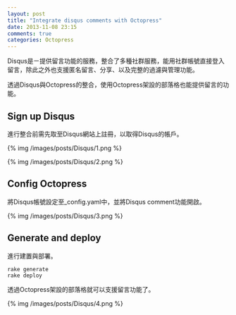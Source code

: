 ```yaml
---
layout: post
title: "Integrate disqus comments with Octopress"
date: 2013-11-08 23:15
comments: true
categories: Octopress 
---
```


Disqus是ㄧ提供留言功能的服務，整合了多種社群服務，能用社群帳號直接登入留言，除此之外也支援匿名留言、分享、以及完整的過濾與管理功能。

透過Disqus與Octopress的整合，使用Octopress架設的部落格也能提供留言的功能。 

<!--more-->
  
Sign up Disqus
----------------
進行整合前需先取至Disqus網站上註冊，以取得Disqus的帳戶。 

{% img /images/posts/Disqus/1.png %}

{% img /images/posts/Disqus/2.png %}

Config Octopress
------------------
將Disqus帳號設定至_config.yaml中，並將Disqus comment功能開啟。 

{% img /images/posts/Disqus/3.png %}

Generate and deploy
---------------------
進行建置與部署。  
 
    rake generate
    rake deploy

透過Octopress架設的部落格就可以支援留言功能了。 

{% img /images/posts/Disqus/4.png %}
